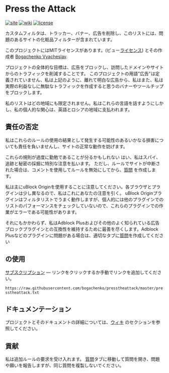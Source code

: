 <!--
This file is part of the Press the Attack project,
Copyright (c) 2018 Bogachenko Vyacheslav

Press the Attack is a free project: you can distribute it and/or modify
it in accordance with the MIT license published by the Massachusetts Institute of Technology.

The Press the Attack project is distributed in the hope that it will be useful,
and is provided "AS IS", WITHOUT ANY WARRANTY, EXPRESSLY EXPRESSED OR IMPLIED.
WE ARE NOT RESPONSIBLE FOR ANY DAMAGES DUE TO THE USE OF THIS PROJECT OR ITS PARTS.
For more information, see the MIT license.

Author: Bogachenko Vyacheslav <https://github.com/bogachenko>
Email: bogachenkove@gmail.com
Github: https://github.com/bogachenko/presstheattack/
Last modified: 27 November 2018
License: MIT <https://github.com/bogachenko/presstheattack/blob/master/LICENSE.md>
Problem reports: https://github.com/bogachenko/presstheattack/issues
Title: README.ja-JP.md
URL: https://raw.githubusercontent.com/bogachenko/presstheattack/master/README.ja-JP.md
Wiki: https://github.com/bogachenko/presstheattack/wiki

Download the entire Press the Attack project at https://github.com/bogachenko/presstheattack/archive/master.zip -->

# Press the Attack
[![site](https://img.shields.io/badge/site-up-%233fb912.svg)](https://bogachenko.github.io/presstheattack/)
[![wiki](https://img.shields.io/badge/wiki-up-%233fb912.svg)](https://github.com/bogachenko/presstheattack/wiki)
[![license](https://img.shields.io/badge/license-MIT-%233fb912.svg)](https://raw.githubusercontent.com/bogachenko/presstheattack/master/LICENSE.md)

カスタムフィルタは、トラッカー、バナー、広告を削除し、このリストには、問題のあるサイトの化粧品フィルターが含まれています。

このプロジェクトにはMITライセンスがあります。(ビュー[ライセンス](https://raw.githubusercontent.com/bogachenko/presstheattack/master/LICENSE.md)) とその作成者 [Bogachenko Vyacheslav](https://github.com/bogachenko).

プロジェクトの全体的な目標は、広告をブロックし、訪問したドメインやサイトからのトラフィックを削減することです。
このプロジェクトの用語"広告"は定義されていません、私は上記のように、離れて明白な広告から、私はまた、私は実際の利益なしに無駄なトラフィックを作成すると思うのバナーやツールチップをブロックします。

私のリストはどの地域にも限定されません。私はこれらの言語を話すようにしかし、私の個人的な関心は、英語とロシアの地域に支払われます。

## 責任の否定

私はこれらのルールの使用の結果として発生する可能性のあるいかなる損害についても責任を負いませんし、サイトの正常な動作を妨げます。

これらの規則が過度に勤勉であることが分るかもしれない はい、私はスパイ、追跡と秘密の採掘に特別な注意を払います。
ただし、ルールでサイトが中断された場合は、コメントを使用してルールを無効にしてから、[質問](https://github.com/bogachenko/presstheattack/issues) を作成します。

私は主にuBlock Originを使用することに注意してください。各ブラウザとプラグインは少し異なるので、私はこれにあなたの注意を引く。
uBlock Originプラグインはフィルタリストでうまく動作しますが、個人的には他のプラグインでのリストのパフォーマンスをチェックしていないので、これらのプラグインでの作業がエラーである可能性があります。

それにもかかわらず、私はAdblock Plusおよびその他のよく知られている広告ブロックプラグインとの互換性を維持するために最善を尽くします。Adblock Plusなどのプラグインに問題がある場合は、適切なタブに[質問](https://github.com/bogachenko/presstheattack/issues)を作成してください

## の使用

[サブスクリプション](https://subscribe.adblockplus.org/?location=https%3A%2F%2Fraw.githubusercontent.com%2Fbogachenko%2Fpresstheattack%2Fmaster%2Fpresstheattack.txt&title=Press%20the%20Attack) — リンクをクリックするか手動でリンクを追加してください。

`https://raw.githubusercontent.com/bogachenko/presstheattack/master/presstheattack.txt`

## ドキュメンテーション

プロジェクトとそのドキュメントの詳細については、[ウィキ](https://github.com/bogachenko/presstheattack/wiki) のセクションを参照してください。

## 貢献

私は追加ルールの要求を受け入れます。 [質問](https://github.com/bogachenko/presstheattack/issues)タブに移動して質問を開き、問題や願いを報告しますが、同じ質問を複製しないでください。
